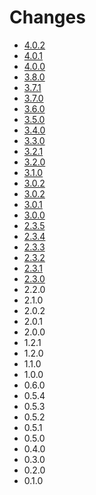 # Changes

* [4.0.2](changes_4.0.2.md)
* [4.0.1](changes_4.0.1.md)
* [4.0.0](changes_4.0.0.md)
* [3.8.0](changes_3.8.0.md)
* [3.7.1](changes_3.7.1.md)
* [3.7.0](changes_3.7.0.md)
* [3.6.0](changes_3.6.0.md)
* [3.5.0](changes_3.5.0.md)
* [3.4.0](changes_3.4.0.md)
* [3.3.0](changes_3.3.0.md)
* [3.2.1](changes_3.2.1.md)
* [3.2.0](changes_3.2.0.md)
* [3.1.0](changes_3.1.0.md)
* [3.0.2](changes_3.0.2.md)
* [3.0.2](changes_3.0.2.md)
* [3.0.1](changes_3.0.1.md)
* [3.0.0](changes_3.0.0.md)
* [2.3.5](changes_2.3.5.md)
* [2.3.4](changes_2.3.4.md)
* [2.3.3](changes_2.3.3.md)
* [2.3.2](changes_2.3.2.md)
* [2.3.1](changes_2.3.1.md)
* [2.3.0](changes_2.3.0.md)
* 2.2.0
* 2.1.0
* 2.0.2
* 2.0.1
* 2.0.0
* 1.2.1
* 1.2.0
* 1.1.0
* 1.0.0
* 0.6.0
* 0.5.4
* 0.5.3
* 0.5.2
* 0.5.1
* 0.5.0
* 0.4.0
* 0.3.0
* 0.2.0
* 0.1.0
